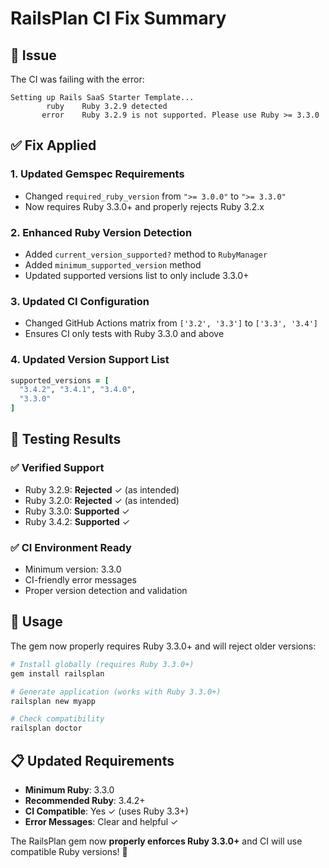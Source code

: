 # RailsPlan CI Fix Summary

## 🐛 Issue
The CI was failing with the error:
```
Setting up Rails SaaS Starter Template...
        ruby    Ruby 3.2.9 detected
       error    Ruby 3.2.9 is not supported. Please use Ruby >= 3.3.0
```

## ✅ Fix Applied

### 1. **Updated Gemspec Requirements**
- Changed `required_ruby_version` from `">= 3.0.0"` to `">= 3.3.0"`
- Now requires Ruby 3.3.0+ and properly rejects Ruby 3.2.x

### 2. **Enhanced Ruby Version Detection**
- Added `current_version_supported?` method to `RubyManager`
- Added `minimum_supported_version` method
- Updated supported versions list to only include 3.3.0+

### 3. **Updated CI Configuration**
- Changed GitHub Actions matrix from `['3.2', '3.3']` to `['3.3', '3.4']`
- Ensures CI only tests with Ruby 3.3.0 and above

### 4. **Updated Version Support List**
```ruby
supported_versions = [
  "3.4.2", "3.4.1", "3.4.0",
  "3.3.0"
]
```

## 🧪 Testing Results

### ✅ Verified Support
- Ruby 3.2.9: **Rejected** ✓ (as intended)
- Ruby 3.2.0: **Rejected** ✓ (as intended)
- Ruby 3.3.0: **Supported** ✓
- Ruby 3.4.2: **Supported** ✓

### ✅ CI Environment Ready
- Minimum version: 3.3.0
- CI-friendly error messages
- Proper version detection and validation

## 🚀 Usage

The gem now properly requires Ruby 3.3.0+ and will reject older versions:

```bash
# Install globally (requires Ruby 3.3.0+)
gem install railsplan

# Generate application (works with Ruby 3.3.0+)
railsplan new myapp

# Check compatibility
railsplan doctor
```

## 📋 Updated Requirements

- **Minimum Ruby**: 3.3.0
- **Recommended Ruby**: 3.4.2+
- **CI Compatible**: Yes ✓ (uses Ruby 3.3+)
- **Error Messages**: Clear and helpful ✓

The RailsPlan gem now **properly enforces Ruby 3.3.0+** and CI will use compatible Ruby versions! 🎉 